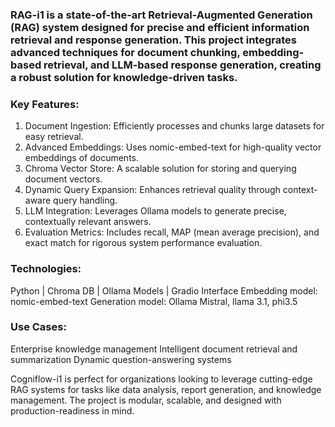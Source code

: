 ### RAG-i1 is a state-of-the-art Retrieval-Augmented Generation (RAG) system designed for precise and efficient information retrieval and response generation. This project integrates advanced techniques for document chunking, embedding-based retrieval, and LLM-based response generation, creating a robust solution for knowledge-driven tasks.

### Key Features:
  1. Document Ingestion: Efficiently processes and chunks large datasets for easy retrieval.
  2. Advanced Embeddings: Uses nomic-embed-text for high-quality vector embeddings of documents.
  3. Chroma Vector Store: A scalable solution for storing and querying document vectors.
  4. Dynamic Query Expansion: Enhances retrieval quality through context-aware query handling.
  5. LLM Integration: Leverages Ollama models to generate precise, contextually relevant answers.
  6. Evaluation Metrics: Includes recall, MAP (mean average precision), and exact match for rigorous system performance evaluation.

### Technologies:
  Python | Chroma DB | Ollama Models | Gradio Interface
  Embedding model: nomic-embed-text
  Generation model: Ollama Mistral, llama 3.1, phi3.5
### Use Cases:
  Enterprise knowledge management
  Intelligent document retrieval and summarization
  Dynamic question-answering systems
  
Cogniflow-i1 is perfect for organizations looking to leverage cutting-edge RAG systems for tasks like data analysis, report generation, and knowledge management. The project is modular, scalable, and designed with production-readiness in mind.
